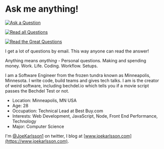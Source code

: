 # Ask me anything!

[![Ask a Question](https://www.joekarlsson.com/boo-ya)](../../issues/new)

[![Read all Questions](https://www.joekarlsson.com/allllll-of-them)](../../issues?q=is%3Aissue+is%3Aclosed)

[![Read the Great Questions](https://www.joekarlsson.com/grrrrrreat)](../../issues?q=label%3A"Great+Q%21"+is%3Aclosed)

I get a lot of questions by email. This way anyone can read the answer!

Anything means _anything_ - Personal questions. Making and spending money. Work. Life. Coding. Workflow. Setups.

I am a Software Engineer from the frozen tundra known as Minneapolis, Minnesota. I write code, build teams and gives tech talks. I am is the creator of weird software, including bechdel.io which tells you if a movie script passes the Bechdel Test or not.

* Location: Minneapolis, MN USA
* Age: 28
* Occupation: Technical Lead at Best Buy.com
* Interests: Web Development, JavaScript, Node, Front End Performance, Technology
* Major: Computer Science

I'm [@JoeKarlsson1](https://twitter.com/JoeKarlsson1) on twitter, I blog at [www.joekarlsson.com](https://www.joekarlsson.com). 
